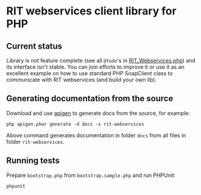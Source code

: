 # RIT webservices client library for PHP

## Current status

Library is not feature complete (see all `@todo`'s in [RIT_Webservices.php](RIT_Webservices.php)) and its interface isn't stable. You can join efforts to improve it or use it as an excellent example on how to use standard PHP SoapClient class to communicate with RIT webservices (and build your own lib).

## Generating documentation from the source

Download and use [apigen](https://github.com/ApiGen/ApiGen) to generate docs from the source, for example:

```
php apigen.phar generate -d docs -s rit-webservices
```

Above command generates documentation in folder `docs` from all files in folder `rit-webservices`.

## Running tests

Prepare `bootstrap.php` from `bootstrap.sample.php` and run PHPUnit:

```
phpunit
```
